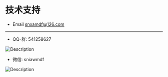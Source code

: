 # 技术支持

- Email snxamdf@126.com

---

- QQ-群: 541258627

![Description](/imgs/assets/qq-group.jpg)

- 微信: sniawmdf

![Description](/imgs/assets/we-chat.jpg)
